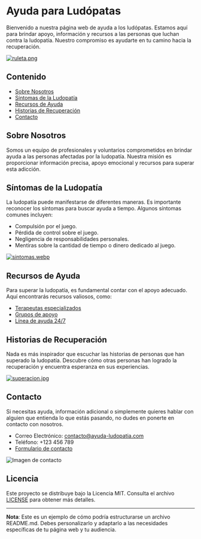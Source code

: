
# Ayuda para Ludópatas

Bienvenido a nuestra página web de ayuda a los ludópatas. Estamos aquí para brindar apoyo, información y recursos a las personas que luchan contra la ludopatía. Nuestro compromiso es ayudarte en tu camino hacia la recuperación.

[![ruleta.png](https://i.postimg.cc/76p6RCwG/ruleta.png)](https://postimg.cc/TLJfL3yf)
## Contenido

- [Sobre Nosotros](#sobre-nosotros)
- [Síntomas de la Ludopatía](#síntomas-de-la-ludopatía)
- [Recursos de Ayuda](#recursos-de-ayuda)
- [Historias de Recuperación](#historias-de-recuperación)
- [Contacto](#contacto)

## Sobre Nosotros

Somos un equipo de profesionales y voluntarios comprometidos en brindar ayuda a las personas afectadas por la ludopatía. Nuestra misión es proporcionar información precisa, apoyo emocional y recursos para superar esta adicción.

## Síntomas de la Ludopatía

La ludopatía puede manifestarse de diferentes maneras. Es importante reconocer los síntomas para buscar ayuda a tiempo. Algunos síntomas comunes incluyen:

- Compulsión por el juego.
- Pérdida de control sobre el juego.
- Negligencia de responsabilidades personales.
- Mentiras sobre la cantidad de tiempo o dinero dedicado al juego.

[![sintomas.webp](https://i.postimg.cc/0jsMVtYK/sintomas.webp)](https://postimg.cc/vg0ZBtSG)

## Recursos de Ayuda

Para superar la ludopatía, es fundamental contar con el apoyo adecuado. Aquí encontrarás recursos valiosos, como:

- [Terapeutas especializados](enlace-terapeutas.md)
- [Grupos de apoyo](enlace-grupos-de-apoyo.md)
- [Línea de ayuda 24/7](enlace-línea-de-ayuda.md)

## Historias de Recuperación

Nada es más inspirador que escuchar las historias de personas que han superado la ludopatía. Descubre cómo otras personas han logrado la recuperación y encuentra esperanza en sus experiencias.

[![superacion.jpg](https://i.postimg.cc/pXxwQDF9/superacion.jpg)](https://postimg.cc/5j7KbQp1)

## Contacto

Si necesitas ayuda, información adicional o simplemente quieres hablar con alguien que entienda lo que estás pasando, no dudes en ponerte en contacto con nosotros.

- Correo Electrónico: contacto@ayuda-ludopatia.com
- Teléfono: +123 456 789
- [Formulario de contacto](enlace-formulario-de-contacto.md)

![Imagen de contacto](ruta/imagen-contacto.jpg)

## Licencia

Este proyecto se distribuye bajo la Licencia MIT. Consulta el archivo [LICENSE](LICENSE.md) para obtener más detalles.

---

**Nota**: Este es un ejemplo de cómo podría estructurarse un archivo README.md. Debes personalizarlo y adaptarlo a las necesidades específicas de tu página web y tu audiencia.

